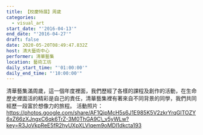 ```yaml
---
title: 【校慶特展】周歲
categories:
  - visual_art
start_date: "'2016-04-13'"
end_date: "'2016-04-27'"
draft: false
date: 2020-05-20T08:49:47.832Z
host: 清大藝術中心
performer: 清華藝集 
location: 藝術工坊
daily_start_time: "'01:00:00'"
daily_end_time: "'10:00:00'"
---
```


清華藝集滿周歲，這一個年度裡面，我們歷經了各樣的課程及創作的活動，在生命歷史裡面活的精彩是自己的責任，清華藝集裡有著來自不同背景的同學，我們共同經歷一段富於想像力的旅程。 活動照片：https://photos.google.com/share/AF1QipMcH5s6J1E985K5V2zkrYrqGlTOZY6xZ66zXJngxC6qk6TrZ-3M0ThGA9C\_v5yWLw?key=R3JoVkpReE5fR2hyUXpXLVlqem9oMDl1dkcta193